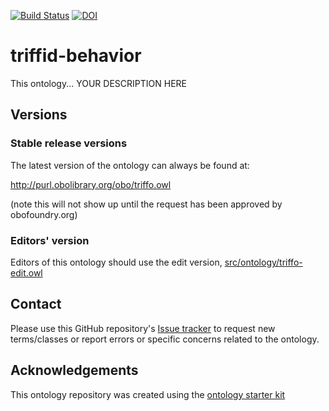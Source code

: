 [![Build Status](https://travis-ci.org/cmungall/triffid-behavior.svg?branch=master)](https://travis-ci.org/cmungall/triffid-behavior)
[![DOI](https://zenodo.org/badge/13996/cmungall/triffid-behavior.svg)](https://zenodo.org/badge/latestdoi/13996/cmungall/triffid-behavior)

# triffid-behavior

This ontology... YOUR DESCRIPTION HERE

## Versions

### Stable release versions

The latest version of the ontology can always be found at:

http://purl.obolibrary.org/obo/triffo.owl

(note this will not show up until the request has been approved by obofoundry.org)

### Editors' version

Editors of this ontology should use the edit version, [src/ontology/triffo-edit.owl](src/ontology/triffo-edit.owl)

## Contact

Please use this GitHub repository's [Issue tracker](https://github.com/cmungall/triffid-behavior/issues) to request new terms/classes or report errors or specific concerns related to the ontology.

## Acknowledgements

This ontology repository was created using the [ontology starter kit](https://github.com/INCATools/ontology-starter-kit)
